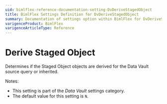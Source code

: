 ```yaml
---
uid: bimlflex-reference-documentation-setting-DvDeriveStagedObject
title: BimlFlex Settings Definition for DvDeriveStagedObject
summary: Documentation of settings option within BimlFlex for DvDeriveStagedObject
varigenceProduct: BimlFlex
varigenceArticleType: Reference
---
```


# Derive Staged Object

Determines if the Staged Object objects are derived for the Data Vault source query or inherited.

Notes:

* This setting is part of the *Data Vault* settings category.
* The default value for this setting is `N`.